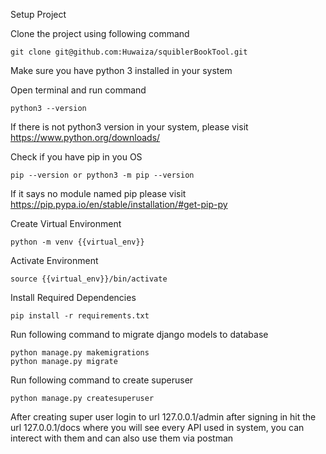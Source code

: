 Setup Project


Clone the project using following command

    git clone git@github.com:Huwaiza/squiblerBookTool.git

Make sure you have python 3 installed in your system


Open terminal and run command

    python3 --version

If there is not python3 version in your system, please visit https://www.python.org/downloads/


Check if you have pip in you OS

    pip --version or python3 -m pip --version

If it says no module named pip please visit https://pip.pypa.io/en/stable/installation/#get-pip-py

Create Virtual Environment

    python -m venv {{virtual_env}}

Activate Environment

    source {{virtual_env}}/bin/activate
    
Install Required Dependencies

    pip install -r requirements.txt
 
Run following command to migrate django models to database

    python manage.py makemigrations
    python manage.py migrate
    
Run following command to create superuser   

    python manage.py createsuperuser

After creating super user login to url
127.0.0.1/admin
after signing in hit the url 127.0.0.1/docs where you will see every API used in system,
you can interect with them and can also use them via postman


